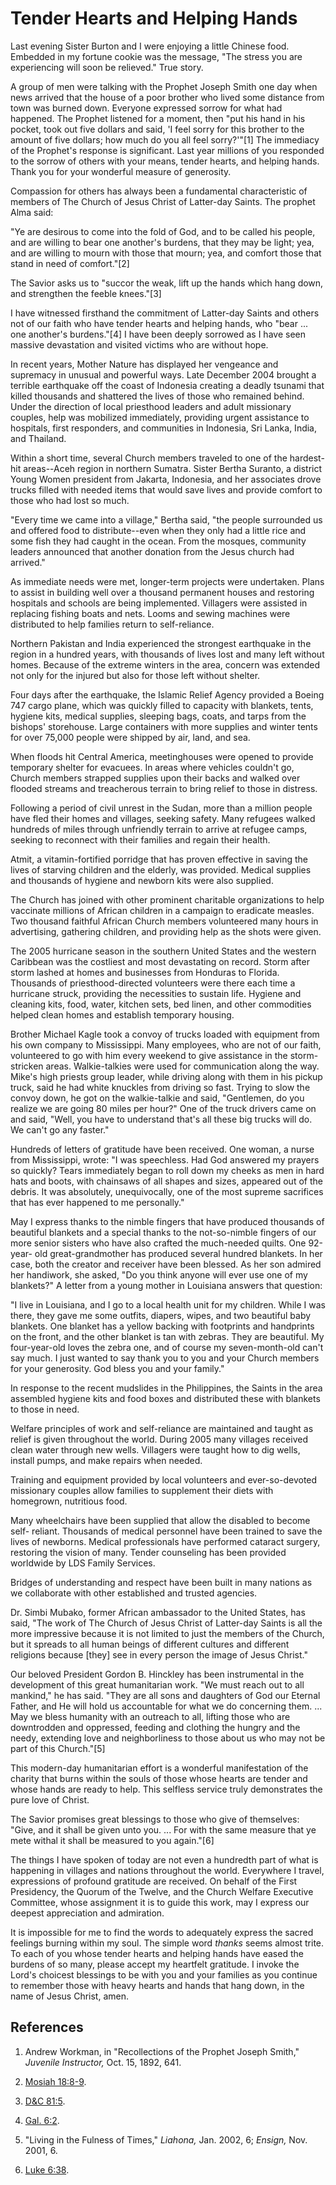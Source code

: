 # Tender Hearts and Helping Hands

Last evening Sister Burton and I were enjoying a little Chinese food. Embedded
in my fortune cookie was the message, "The stress you are experiencing will
soon be relieved." True story.

A group of men were talking with the Prophet Joseph Smith one day when news
arrived that the house of a poor brother who lived some distance from town was
burned down. Everyone expressed sorrow for what had happened. The Prophet
listened for a moment, then "put his hand in his pocket, took out five dollars
and said, 'I feel sorry for this brother to the amount of five dollars; how
much do you all feel sorry?'"[1] The immediacy of the Prophet's response is
significant. Last year millions of you responded to the sorrow of others with
your means, tender hearts, and helping hands. Thank you for your wonderful
measure of generosity.

Compassion for others has always been a fundamental characteristic of members
of The Church of Jesus Christ of Latter-day Saints. The prophet Alma said:

"Ye are desirous to come into the fold of God, and to be called his people,
and are willing to bear one another's burdens, that they may be light; yea,
and are willing to mourn with those that mourn; yea, and comfort those that
stand in need of comfort."[2]

The Savior asks us to "succor the weak, lift up the hands which hang down, and
strengthen the feeble knees."[3]

I have witnessed firsthand the commitment of Latter-day Saints and others not
of our faith who have tender hearts and helping hands, who "bear ... one
another's burdens."[4] I have been deeply sorrowed as I have seen massive
devastation and visited victims who are without hope.

In recent years, Mother Nature has displayed her vengeance and supremacy in
unusual and powerful ways. Late December 2004 brought a terrible earthquake
off the coast of Indonesia creating a deadly tsunami that killed thousands and
shattered the lives of those who remained behind. Under the direction of local
priesthood leaders and adult missionary couples, help was mobilized
immediately, providing urgent assistance to hospitals, first responders, and
communities in Indonesia, Sri Lanka, India, and Thailand.

Within a short time, several Church members traveled to one of the hardest-hit
areas--Aceh region in northern Sumatra. Sister Bertha Suranto, a district
Young Women president from Jakarta, Indonesia, and her associates drove trucks
filled with needed items that would save lives and provide comfort to those
who had lost so much.

"Every time we came into a village," Bertha said, "the people surrounded us
and offered food to distribute--even when they only had a little rice and some
fish they had caught in the ocean. From the mosques, community leaders
announced that another donation from the Jesus church had arrived."

As immediate needs were met, longer-term projects were undertaken. Plans to
assist in building well over a thousand permanent houses and restoring
hospitals and schools are being implemented. Villagers were assisted in
replacing fishing boats and nets. Looms and sewing machines were distributed
to help families return to self-reliance.

Northern Pakistan and India experienced the strongest earthquake in the region
in a hundred years, with thousands of lives lost and many left without homes.
Because of the extreme winters in the area, concern was extended not only for
the injured but also for those left without shelter.

Four days after the earthquake, the Islamic Relief Agency provided a Boeing
747 cargo plane, which was quickly filled to capacity with blankets, tents,
hygiene kits, medical supplies, sleeping bags, coats, and tarps from the
bishops' storehouse. Large containers with more supplies and winter tents for
over 75,000 people were shipped by air, land, and sea.

When floods hit Central America, meetinghouses were opened to provide
temporary shelter for evacuees. In areas where vehicles couldn't go, Church
members strapped supplies upon their backs and walked over flooded streams and
treacherous terrain to bring relief to those in distress.

Following a period of civil unrest in the Sudan, more than a million people
have fled their homes and villages, seeking safety. Many refugees walked
hundreds of miles through unfriendly terrain to arrive at refugee camps,
seeking to reconnect with their families and regain their health.

Atmit, a vitamin-fortified porridge that has proven effective in saving the
lives of starving children and the elderly, was provided. Medical supplies and
thousands of hygiene and newborn kits were also supplied.

The Church has joined with other prominent charitable organizations to help
vaccinate millions of African children in a campaign to eradicate measles. Two
thousand faithful African Church members volunteered many hours in
advertising, gathering children, and providing help as the shots were given.

The 2005 hurricane season in the southern United States and the western
Caribbean was the costliest and most devastating on record. Storm after storm
lashed at homes and businesses from Honduras to Florida. Thousands of
priesthood-directed volunteers were there each time a hurricane struck,
providing the necessities to sustain life. Hygiene and cleaning kits, food,
water, kitchen sets, bed linen, and other commodities helped clean homes and
establish temporary housing.

Brother Michael Kagle took a convoy of trucks loaded with equipment from his
own company to Mississippi. Many employees, who are not of our faith,
volunteered to go with him every weekend to give assistance in the storm-
stricken areas. Walkie-talkies were used for communication along the way.
Mike's high priests group leader, while driving along with them in his pickup
truck, said he had white knuckles from driving so fast. Trying to slow the
convoy down, he got on the walkie-talkie and said, "Gentlemen, do you realize
we are going 80 miles per hour?" One of the truck drivers came on and said,
"Well, you have to understand that's all these big trucks will do. We can't go
any faster."

Hundreds of letters of gratitude have been received. One woman, a nurse from
Mississippi, wrote: "I was speechless. Had God answered my prayers so quickly?
Tears immediately began to roll down my cheeks as men in hard hats and boots,
with chainsaws of all shapes and sizes, appeared out of the debris. It was
absolutely, unequivocally, one of the most supreme sacrifices that has ever
happened to me personally."

May I express thanks to the nimble fingers that have produced thousands of
beautiful blankets and a special thanks to the not-so-nimble fingers of our
more senior sisters who have also crafted the much-needed quilts. One 92-year-
old great-grandmother has produced several hundred blankets. In her case, both
the creator and receiver have been blessed. As her son admired her handiwork,
she asked, "Do you think anyone will ever use one of my blankets?" A letter
from a young mother in Louisiana answers that question:

"I live in Louisiana, and I go to a local health unit for my children. While I
was there, they gave me some outfits, diapers, wipes, and two beautiful baby
blankets. One blanket has a yellow backing with footprints and handprints on
the front, and the other blanket is tan with zebras. They are beautiful. My
four-year-old loves the zebra one, and of course my seven-month-old can't say
much. I just wanted to say thank you to you and your Church members for your
generosity. God bless you and your family."

In response to the recent mudslides in the Philippines, the Saints in the area
assembled hygiene kits and food boxes and distributed these with blankets to
those in need.

Welfare principles of work and self-reliance are maintained and taught as
relief is given throughout the world. During 2005 many villages received clean
water through new wells. Villagers were taught how to dig wells, install
pumps, and make repairs when needed.

Training and equipment provided by local volunteers and ever-so-devoted
missionary couples allow families to supplement their diets with homegrown,
nutritious food.

Many wheelchairs have been supplied that allow the disabled to become self-
reliant. Thousands of medical personnel have been trained to save the lives of
newborns. Medical professionals have performed cataract surgery, restoring the
vision of many. Tender counseling has been provided worldwide by LDS Family
Services.

Bridges of understanding and respect have been built in many nations as we
collaborate with other established and trusted agencies.

Dr. Simbi Mubako, former African ambassador to the United States, has said,
"The work of The Church of Jesus Christ of Latter-day Saints is all the more
impressive because it is not limited to just the members of the Church, but it
spreads to all human beings of different cultures and different religions
because [they] see in every person the image of Jesus Christ."

Our beloved President Gordon B. Hinckley has been instrumental in the
development of this great humanitarian work. "We must reach out to all
mankind," he has said. "They are all sons and daughters of God our Eternal
Father, and He will hold us accountable for what we do concerning them. ... May
we bless humanity with an outreach to all, lifting those who are downtrodden
and oppressed, feeding and clothing the hungry and the needy, extending love
and neighborliness to those about us who may not be part of this Church."[5]

This modern-day humanitarian effort is a wonderful manifestation of the
charity that burns within the souls of those whose hearts are tender and whose
hands are ready to help. This selfless service truly demonstrates the pure
love of Christ.

The Savior promises great blessings to those who give of themselves: "Give,
and it shall be given unto you. ... For with the same measure that ye mete
withal it shall be measured to you again."[6]

The things I have spoken of today are not even a hundredth part of what is
happening in villages and nations throughout the world. Everywhere I travel,
expressions of profound gratitude are received. On behalf of the First
Presidency, the Quorum of the Twelve, and the Church Welfare Executive
Committee, whose assignment it is to guide this work, may I express our
deepest appreciation and admiration.

It is impossible for me to find the words to adequately express the sacred
feelings burning within my soul. The simple word _thanks_ seems almost trite.
To each of you whose tender hearts and helping hands have eased the burdens of
so many, please accept my heartfelt gratitude. I invoke the Lord's choicest
blessings to be with you and your families as you continue to remember those
with heavy hearts and hands that hang down, in the name of Jesus Christ, amen.

## References

  1.  Andrew Workman, in "Recollections of the Prophet Joseph Smith," _Juvenile Instructor,_ Oct. 15, 1892, 641.

  2.   [Mosiah 18:8-9](https://www.lds.org/scriptures/bofm/mosiah/18.8-9?lang=eng#7).

  3.   [D&amp;C 81:5](https://www.lds.org/scriptures/dc-testament/dc/81.5?lang=eng#4).

  4.   [Gal. 6:2](https://www.lds.org/scriptures/nt/gal/6.2?lang=eng#1).

  5.  "Living in the Fulness of Times," _Liahona,_ Jan. 2002, 6; _Ensign,_ Nov. 2001, 6.

  6.   [Luke 6:38](https://www.lds.org/scriptures/nt/luke/6.38?lang=eng#37).

